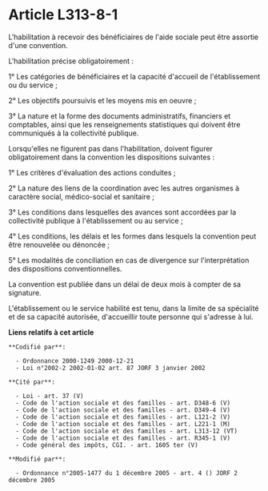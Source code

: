 # Article L313-8-1

L'habilitation à recevoir des bénéficiaires de l'aide sociale peut être assortie d'une convention.

L'habilitation précise obligatoirement :

1° Les catégories de bénéficiaires et la capacité d'accueil de l'établissement ou du service ;

2° Les objectifs poursuivis et les moyens mis en oeuvre ;

3° La nature et la forme des documents administratifs, financiers et comptables, ainsi que les renseignements statistiques
qui doivent être communiqués à la collectivité publique.

Lorsqu'elles ne figurent pas dans l'habilitation, doivent figurer obligatoirement dans la convention les dispositions
suivantes :

1° Les critères d'évaluation des actions conduites ;

2° La nature des liens de la coordination avec les autres organismes à caractère social, médico-social et sanitaire ;

3° Les conditions dans lesquelles des avances sont accordées par la collectivité publique à l'établissement ou au service ;

4° Les conditions, les délais et les formes dans lesquels la convention peut être renouvelée ou dénoncée ;

5° Les modalités de conciliation en cas de divergence sur l'interprétation des dispositions conventionnelles.

La convention est publiée dans un délai de deux mois à compter de sa signature.

L'établissement ou le service habilité est tenu, dans la limite de sa spécialité et de sa capacité autorisée, d'accueillir
toute personne qui s'adresse à lui.

**Liens relatifs à cet article**

	**Codifié par**:

	  - Ordonnance 2000-1249 2000-12-21
	  - Loi n°2002-2 2002-01-02 art. 87 JORF 3 janvier 2002

	**Cité par**:

	  - Loi - art. 37 (V)
	  - Code de l'action sociale et des familles - art. D348-6 (V)
	  - Code de l'action sociale et des familles - art. D349-4 (V)
	  - Code de l'action sociale et des familles - art. L121-2 (V)
	  - Code de l'action sociale et des familles - art. L221-1 (M)
	  - Code de l'action sociale et des familles - art. L313-12 (VT)
	  - Code de l'action sociale et des familles - art. R345-1 (V)
	  - Code général des impôts, CGI. - art. 1605 ter (V)

	**Modifié par**:

	  - Ordonnance n°2005-1477 du 1 décembre 2005 - art. 4 () JORF 2 décembre 2005
